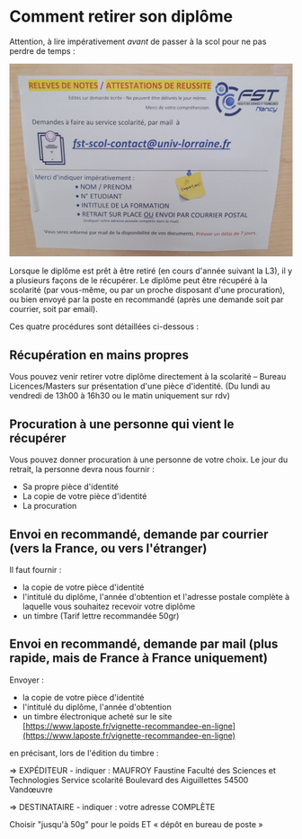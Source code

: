 Comment retirer son diplôme
==========================

Attention, à lire impérativement *avant* de passer à la scol pour ne pas perdre de temps :

![Informations diplomes](assets/bureau_licences_masters.jpg "Bureau des licences et masters")

Lorsque le diplôme est prêt à être retiré (en cours d'année suivant la L3), il y a plusieurs façons de le récupérer. Le diplôme peut être récupéré à la scolarité (par vous-même, ou par un proche disposant d'une procuration), ou bien envoyé par la poste en recommandé (après une demande soit par courrier, soit par email).

Ces quatre procédures sont détaillées ci-dessous :


Récupération en mains propres
---
 
Vous pouvez venir retirer votre diplôme directement à la scolarité – Bureau Licences/Masters sur présentation d'une pièce d'identité.
(Du lundi au vendredi de 13h00 à 16h30 ou le matin uniquement sur rdv)


Procuration à une personne qui vient le récupérer
---
 
Vous pouvez donner procuration à une personne de votre choix.
Le jour du retrait, la personne devra nous fournir : 
- Sa propre pièce d'identité
- La copie de votre pièce d'identité
- La procuration 
 
Envoi en recommandé, demande par courrier (vers la France, ou vers l'étranger)
---


Il faut fournir :
 
- la copie de votre pièce d'identité
- l'intitulé du diplôme, l'année d'obtention et l'adresse postale complète à laquelle vous souhaitez recevoir votre diplôme
- un timbre
 (Tarif lettre recommandée 50gr)


Envoi en recommandé, demande par mail (plus rapide, mais de France à France uniquement)
---

Envoyer :
 
- la copie de votre pièce d'identité
- l'intitulé du diplôme, l'année d'obtention
- un timbre électronique acheté sur le site  [https://www.laposte.fr/vignette-recommandee-en-ligne](https://www.laposte.fr/vignette-recommandee-en-ligne)

en précisant, lors de l'édition du timbre :
 
=> EXPÉDITEUR - indiquer :
MAUFROY Faustine
Faculté des Sciences et Technologies
Service scolarité
Boulevard des Aiguillettes
54500 Vandœuvre
 
=> DESTINATAIRE - indiquer :
votre adresse COMPLÈTE
 
Choisir "jusqu'à 50g" pour le poids ET « dépôt en bureau de poste »


 

